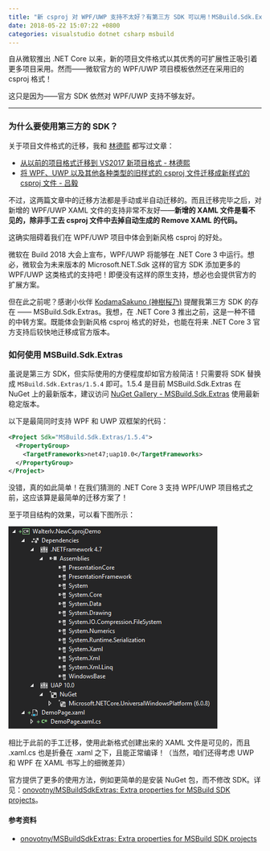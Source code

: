 ```yaml
---
title: "新 csproj 对 WPF/UWP 支持不太好？有第三方 SDK 可以用！MSBuild.Sdk.Extras"
date: 2018-05-22 15:07:22 +0800
categories: visualstudio dotnet csharp msbuild
---
```


自从微软推出 .NET Core 以来，新的项目文件格式以其优秀的可扩展性正吸引着更多项目采用。然而——微软官方的 WPF/UWP 项目模板依然还在采用旧的 csproj 格式！

这只是因为——官方 SDK 依然对 WPF/UWP 支持不够友好。

---

<div id="toc"></div>

### 为什么要使用第三方的 SDK？

关于项目文件格式的迁移，我和 [林德熙](https://lindexi.gitee.io/) 都写过文章：

- [从以前的项目格式迁移到 VS2017 新项目格式 - 林德熙](https://lindexi.gitee.io/lindexi/post/%E4%BB%8E%E4%BB%A5%E5%89%8D%E7%9A%84%E9%A1%B9%E7%9B%AE%E6%A0%BC%E5%BC%8F%E8%BF%81%E7%A7%BB%E5%88%B0-VS2017-%E6%96%B0%E9%A1%B9%E7%9B%AE%E6%A0%BC%E5%BC%8F.html)
- [将 WPF、UWP 以及其他各种类型的旧样式的 csproj 文件迁移成新样式的 csproj 文件 - 吕毅](/post/introduce-new-style-csproj-into-net-framework.html)

不过，这两篇文章中的迁移方法都是手动或半自动迁移的。而且迁移完毕之后，对新增的 WPF/UWP XAML 文件的支持非常不友好——**新增的 XAML 文件是看不见的，除非手工去 csproj 文件中去掉自动生成的 Remove XAML 的代码。**

这确实阻碍着我们在 WPF/UWP 项目中体会到新风格 csproj 的好处。

微软在 Build 2018 大会上宣布，WPF/UWP 将能够在 .NET Core 3 中运行。想必，微软会为未来版本的 Microsoft.NET.Sdk 这样的官方 SDK 添加更多的 WPF/UWP 这类格式的支持吧！即便没有这样的原生支持，想必也会提供官方的扩展方案。

但在此之前呢？感谢小伙伴 [KodamaSakuno (神樹桜乃)](https://github.com/KodamaSakuno) 提醒我第三方 SDK 的存在 —— MSBuild.Sdk.Extras。我想，在 .NET Core 3 推出之前，这是一种不错的中转方案。既能体会到新风格 csproj 格式的好处，也能在将来 .NET Core 3 官方支持后较快地迁移成官方版本。

### 如何使用 MSBuild.Sdk.Extras

虽说是第三方 SDK，但实际使用的方便程度却如官方般简洁！只需要将 SDK 替换成 `MSBuild.Sdk.Extras/1.5.4` 即可。1.5.4 是目前 MSBuild.Sdk.Extras 在 NuGet 上的最新版本，建议访问 [NuGet Gallery - MSBuild.Sdk.Extras](https://www.nuget.org/packages/MSBuild.Sdk.Extras/) 使用最新稳定版本。

以下是最简同时支持 WPF 和 UWP 双框架的代码：

```xml
<Project Sdk="MSBuild.Sdk.Extras/1.5.4">
  <PropertyGroup>
    <TargetFrameworks>net47;uap10.0</TargetFrameworks>
  </PropertyGroup>
</Project>
```

没错，真的如此简单！在我们猜测的 .NET Core 3 支持 WPF/UWP 项目格式之前，这应该算是最简单的迁移方案了！

至于项目结构的效果，可以看下图所示：

![net47 和 uap10.0](/static/posts/2018-05-22-15-00-04.png)

相比于此前的手工迁移，使用此新格式创建出来的 XAML 文件是可见的，而且 .xaml.cs 也是折叠在 .xaml 之下，且能正常编译！（当然，咱们还得考虑 UWP 和 WPF 在 XAML 书写上的细微差异）

官方提供了更多的使用方法，例如更简单的是安装 NuGet 包，而不修改 SDK。详见：[onovotny/MSBuildSdkExtras: Extra properties for MSBuild SDK projects](https://github.com/onovotny/MSBuildSdkExtras)。

#### 参考资料

- [onovotny/MSBuildSdkExtras: Extra properties for MSBuild SDK projects](https://github.com/onovotny/MSBuildSdkExtras)
